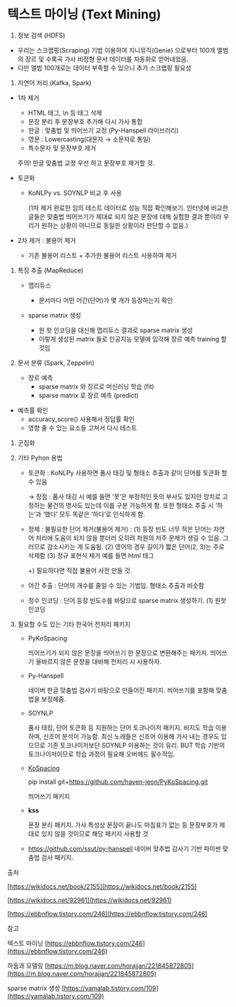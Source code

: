 # 텍스트 마이닝 (Text Mining)

1. 정보 검색 (HDFS)
- 우리는 스크랩핑(Scraping) 기법 이용하여 지니뮤직(Genie) 으로부터 100개 앨범의 장르 및 수록곡 가사 비정형 문서 데이터를 자동화로 얻어내었음.
- 다만 앨범 100개로는 데이터 부족할 수 있으니 추가 스크랩핑 필요성

1. 자연어 처리 (Kafka, Spark)
- 1차 제거
    - HTML 태그, \n 등 태그 삭제
    - 문장 분리 후 문장부호 추가해 다시 가사 통합
    - 한글 : 맞춤법 및 띄어쓰기 교정 (Py-Hanspell 라이브러리)
    - 영문 : Lowercasting(대문자 → 소문자로 통일)
    - 특수문자 및 문장부호 제거
    
    주의! 한글 맞춤법 교정 우선 하고 문장부호 제거할 것.
    
- 토큰화
    - KoNLPy vs. SOYNLP 비교 후 사용
        
        (1차 제거 완료한 임의 테스트 데이터로 성능 직접 확인해보기. 인터넷에 비교한 글들은 맞춤법 띄어쓰기가 제대로 되지 않은 문장에 대해 실험한 결과 뿐이라 우리가 원하는 상황이 아니므로 동일한 상황이라 판단할 수 없음.)
        
- 2차 제거 : 불용어 제거
    - 기존 불용어 리스트 + 추가한 불용어 리스트 사용하여 제거
    
1. 특징 추출 (MapReduce)
    - 맵리듀스
        - 문서마다 어떤 어간(단어)가 몇 개가 등장하는지 확인
    
    - sparse matrix 생성
        - 원 핫 인코딩을 대신해 맵리듀스 결과로 sparse matrix 생성
        - 이렇게 생성된 matrix 들로 인공지능 모델에 입각해 장르 예측 training 할 것임

1. 문서 분류 (Spark, Zeppelin)
    - 장르 예측
        - sparse matrix 와 장르로 머신러닝 학습 (fit)
        - sparse matrix 로 장르 예측 (predict)

- 예측률 확인
    - accuracy_score() 사용해서 정답률 확인
    - 영향 줄 수 있는 요소들 고쳐서 다시 테스트

1. 군집화

1. 기타 Pyhon 용법
    - 토큰화 : KoNLPy 사용하면 품사 태깅 및 형태소 추출과 같이 단어를 토큰화 할 수 있음
        
        → 장점 : 품사 태깅 시 예를 들면 ‘못’은 부정적인 뜻의 부사도 있지만 망치로 고정하는 물건의 명사도 있는데 이를 구분 가능하게 함. 또한 형태소 추출 시 ‘하는’과 ‘했다’ 모두 똑같은 ‘하다’로 인식하게 함.
        
    
    - 정제 : 불필요한 단어 제거(불용어 제거) : (1) 등장 빈도 너무 적은 단어는 자연어 처리에 도움이 되지 않을 뿐더러 오히려 차원의 저주 문제가 생길 수 있음. 그러므로 감소시키는 게 도움됨. (2) 영어의 경우 길이가 짧은 단어(2, 3)는 주로 삭제함 (3) 정규 표현식 제거 예를 들면 html 태그
        
        +) 필요하다면 직접 불용어 사전 만들 것.
        
    
    - 어간 추출 : 단어의 개수를 줄일 수 있는 기법임. 형태소 추출과 비슷함
    
    - 정수 인코딩 : 단어 등장 빈도수를 바탕으로 sparse matrix 생성하기. (1) 원핫 인코딩
    
2. 필요할 수도 있는 기타 한국어 전처리 패키지
    - PyKoSpacing
        
        띄어쓰기가 되지 않은 문장을 띄어쓰기 한 문장으로 변환해주는 패키지. 띄어쓰기 올바르지 않은 문장을 대비해 전처리 시 사용하자.
        
    - Py-Hanspell
        
        네이버 한글 맞춤법 검사기 바탕으로 만들어진 패키지. 씌어쓰기를 포함해 맞춤법을 보정헤줌.
        
    - SOYNLP
        
        품사 태킹, 단어 토큰화 등 지원하는 단어 토크나이저 패키지. 비지도 학습 이용하며, 신조어 분석이 가능함. 최신 노래들은 신조어 이용해 가사 내는 경우도 있으므로 기존 토크나이저보단 SOYNLP 이용하는 것이 유리. BUT 학습 기반의 토크나이저이므로 학습 과정이 필요해 오버헤드 필수적임.
        
    - [KoSpacing](https://github.com/haven-jeon/PyKoSpacing)
        
        pip install git+https://github.com/haven-jeon/PyKoSpacing.git
        
        띄어쓰기 패키지
        
    - **kss**
        
        문장 분리 패키지. 가사 특성상 문장이 끝나도 마침표가 없는 등 문장부호가 제대로 있지 않을 것이므로 해당 패키지 사용할 것
        
    - https://github.com/ssut/py-hanspell
    네이버 맞추법 감사기 기반 파이썬 맞춤법 검사 패키지.

출처

[https://wikidocs.net/book/2155](https://wikidocs.net/book/2155)

[https://wikidocs.net/92961](https://wikidocs.net/92961)

[https://ebbnflow.tistory.com/246](https://ebbnflow.tistory.com/246)

참고

텍스트 마이닝 [https://ebbnflow.tistory.com/246](https://ebbnflow.tistory.com/246)

하둡과 모델링 [https://m.blog.naver.com/horajjan/221845872805](https://m.blog.naver.com/horajjan/221845872805)

sparse matrix 생성 [https://yamalab.tistory.com/109](https://yamalab.tistory.com/109)
